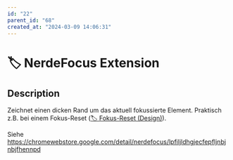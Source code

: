 ```yaml
---
id: "22"
parent_id: "68"
created_at: "2024-03-09 14:06:31"
---
```


# 🏷️ NerdeFocus Extension

## Description

Zeichnet einen dicken Rand um das aktuell fokussierte Element. Praktisch z.B. bei einem Fokus-Reset ([🏷️ Fokus-Reset (Design)](/en/tags/techniken/tastatur-fokus/fokus-reset-design)).

Siehe <https://chromewebstore.google.com/detail/nerdefocus/lpfiljldhgjecfepfljnbjnbjfhennpd>